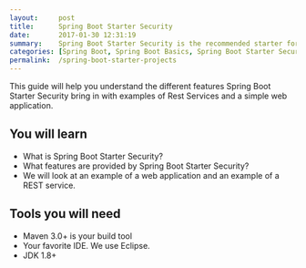 ```yaml
---
layout:     post
title:      Spring Boot Starter Security
date:       2017-01-30 12:31:19
summary:    Spring Boot Starter Security is the recommended starter for enabling security on web application - including REST services. 
categories: [Spring Boot, Spring Boot Basics, Spring Boot Starter Security]
permalink:  /spring-boot-starter-projects
---
```


This guide will help you understand the different features Spring Boot Starter Security bring in with examples of Rest Services and a simple web application.
 
## You will learn
- What is Spring Boot Starter Security?
- What features are provided by Spring Boot Starter Security?
- We will look at an example of a web application and an example of a REST service.

## Tools you will need
- Maven 3.0+ is your build tool
- Your favorite IDE. We use Eclipse.
- JDK 1.8+
